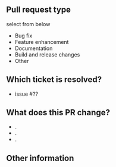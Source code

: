 ## Pull request type
 
select from below

- Bug fix
- Feature enhancement
- Documentation
- Build and release changes
- Other

## Which ticket is resolved?

- issue #??

## What does this PR change?

- .
- .
- .

## Other information
